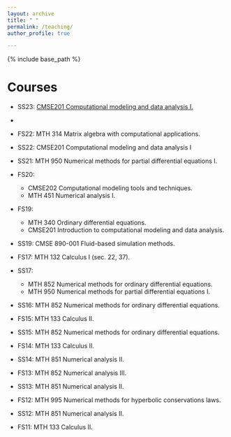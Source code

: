 ```yaml
---
layout: archive
title: " "
permalink: /teaching/
author_profile: true

---
```


{% include base_path %}

Courses
======
* SS23: [CMSE201 Computational modeling and data analysis I.](https://cmse.msu.edu/cmse201) 
* 
* FS22: MTH 314 Matrix algebra with computational applications.

* SS22: CMSE201  Computational modeling and data analysis I   

* SS21: MTH 950 Numerical methods for partial differential equations I.    

* FS20: 
    - CMSE202 Computational modeling tools and techniques.
    - MTH 451 Numerical analysis I.

* FS19: 
    - MTH 340 Ordinary differential equations. 
    - CMSE201 Introduction to computational modeling and data analysis.

* SS19: CMSE 890-001 Fluid-based simulation methods.

* FS17: MTH 132 Calculus I (sec. 22, 37).

* SS17:
    - MTH 852 Numerical methods for ordinary differential equations. 
    - MTH 950 Numerical methods for partial differential equations I.

* SS16: MTH 852 Numerical methods for ordinary differential equations.

* FS15: MTH 133 Calculus II.

* SS15: MTH 852 Numerical methods for ordinary differential equations.

* FS14: MTH 133 Calculus II.

* SS14: MTH 851 Numerical analysis II.

* FS13: MTH 852 Numerical analysis III.

* SS13: MTH 851 Numerical analysis II.

* FS12: MTH 995 Numerical methods for hyperbolic conservations laws.

* SS12: MTH 851 Numerical analysis II.

* FS11: MTH 133 Calculus II.
